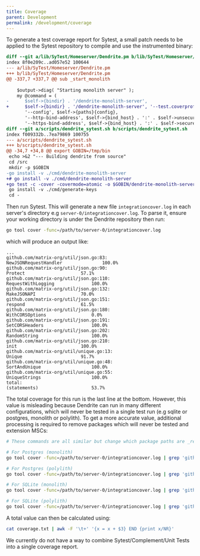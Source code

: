 ```yaml
---
title: Coverage
parent: Development
permalink: /development/coverage
---
```


To generate a test coverage report for Sytest, a small patch needs to be applied to the Sytest repository to compile and use the instrumented binary:
```patch
diff --git a/lib/SyTest/Homeserver/Dendrite.pm b/lib/SyTest/Homeserver/Dendrite.pm
index 8f0e209c..ad057e52 100644
--- a/lib/SyTest/Homeserver/Dendrite.pm
+++ b/lib/SyTest/Homeserver/Dendrite.pm
@@ -337,7 +337,7 @@ sub _start_monolith
 
    $output->diag( "Starting monolith server" );
    my @command = (
-      $self->{bindir} . '/dendrite-monolith-server',
+      $self->{bindir} . '/dendrite-monolith-server', '--test.coverprofile=' . $self->{hs_dir} . '/integrationcover.log', "DEVEL",
       '--config', $self->{paths}{config},
       '--http-bind-address', $self->{bind_host} . ':' . $self->unsecure_port,
       '--https-bind-address', $self->{bind_host} . ':' . $self->secure_port,
diff --git a/scripts/dendrite_sytest.sh b/scripts/dendrite_sytest.sh
index f009332b..7ea79869 100755
--- a/scripts/dendrite_sytest.sh
+++ b/scripts/dendrite_sytest.sh
@@ -34,7 +34,8 @@ export GOBIN=/tmp/bin
 echo >&2 "--- Building dendrite from source"
 cd /src
 mkdir -p $GOBIN
-go install -v ./cmd/dendrite-monolith-server
+# go install -v ./cmd/dendrite-monolith-server
+go test -c -cover -covermode=atomic -o $GOBIN/dendrite-monolith-server -coverpkg "github.com/matrix-org/..." ./cmd/dendrite-monolith-server
 go install -v ./cmd/generate-keys
 cd -
 ```

 Then run Sytest. This will generate a new file `integrationcover.log` in each server's directory e.g `server-0/integrationcover.log`. To parse it,
 ensure your working directory is under the Dendrite repository then run:
 ```bash
 go tool cover -func=/path/to/server-0/integrationcover.log
 ```
 which will produce an output like:
 ```
 ...
 github.com/matrix-org/util/json.go:83:											NewJSONRequestHandler				100.0%
github.com/matrix-org/util/json.go:90:											Protect						57.1%
github.com/matrix-org/util/json.go:110:											RequestWithLogging				100.0%
github.com/matrix-org/util/json.go:132:											MakeJSONAPI					70.0%
github.com/matrix-org/util/json.go:151:											respond						61.5%
github.com/matrix-org/util/json.go:180:											WithCORSOptions					0.0%
github.com/matrix-org/util/json.go:191:											SetCORSHeaders					100.0%
github.com/matrix-org/util/json.go:202:											RandomString					100.0%
github.com/matrix-org/util/json.go:210:											init						100.0%
github.com/matrix-org/util/unique.go:13:										Unique						91.7%
github.com/matrix-org/util/unique.go:48:										SortAndUnique					100.0%
github.com/matrix-org/util/unique.go:55:										UniqueStrings					100.0%
total:															(statements)					53.7%
```
The total coverage for this run is the last line at the bottom. However, this value is misleading because Dendrite can run in many different configurations,
which will never be tested in a single test run (e.g sqlite or postgres, monolith or polylith). To get a more accurate value, additional processing is required
to remove packages which will never be tested and extension MSCs:
```bash
# These commands are all similar but change which package paths are _removed_ from the output.

# For Postgres (monolith)
go tool cover -func=/path/to/server-0/integrationcover.log | grep 'github.com/matrix-org/dendrite' | grep -Ev 'inthttp|sqlite|setup/mscs|api_trace' > coverage.txt

# For Postgres (polylith)
go tool cover -func=/path/to/server-0/integrationcover.log | grep 'github.com/matrix-org/dendrite' | grep -Ev 'sqlite|setup/mscs|api_trace' > coverage.txt

# For SQLite (monolith)
go tool cover -func=/path/to/server-0/integrationcover.log | grep 'github.com/matrix-org/dendrite' | grep -Ev 'inthttp|postgres|setup/mscs|api_trace' > coverage.txt

# For SQLite (polylith)
go tool cover -func=/path/to/server-0/integrationcover.log | grep 'github.com/matrix-org/dendrite' | grep -Ev 'postgres|setup/mscs|api_trace' > coverage.txt
```

A total value can then be calculated using:
```bash
cat coverage.txt | awk -F '\t+' '{x = x + $3} END {print x/NR}'
```


We currently do not have a way to combine Sytest/Complement/Unit Tests into a single coverage report.